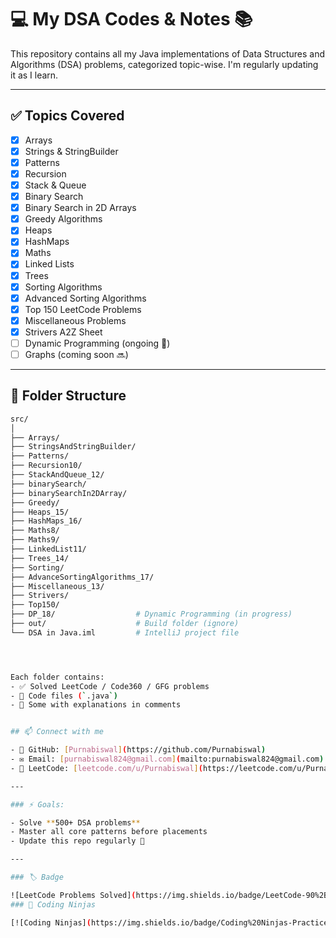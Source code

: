 # 💻 My DSA Codes & Notes 📚

This repository contains all my Java implementations of Data Structures and Algorithms (DSA) problems, categorized topic-wise. I'm regularly updating it as I learn.

---

## ✅ Topics Covered

- [x] Arrays
- [x] Strings & StringBuilder
- [x] Patterns
- [x] Recursion
- [x] Stack & Queue
- [x] Binary Search
- [x] Binary Search in 2D Arrays
- [x] Greedy Algorithms
- [x] Heaps
- [x] HashMaps
- [x] Maths
- [x] Linked Lists
- [x] Trees
- [x] Sorting Algorithms
- [x] Advanced Sorting Algorithms
- [x] Top 150 LeetCode Problems
- [x] Miscellaneous Problems
- [x] Strivers A2Z Sheet
- [ ] Dynamic Programming (ongoing 🚀)
- [ ] Graphs (coming soon 🔜)

---

## 📁 Folder Structure

```bash
src/
│
├── Arrays/
├── StringsAndStringBuilder/
├── Patterns/
├── Recursion10/
├── StackAndQueue_12/
├── binarySearch/
├── binarySearchIn2DArray/
├── Greedy/
├── Heaps_15/
├── HashMaps_16/
├── Maths8/
├── Maths9/
├── LinkedList11/
├── Trees_14/
├── Sorting/
├── AdvanceSortingAlgorithms_17/
├── Miscellaneous_13/
├── Strivers/
├── Top150/
├── DP_18/                  # Dynamic Programming (in progress)
├── out/                    # Build folder (ignore)
└── DSA in Java.iml         # IntelliJ project file




Each folder contains:
- ✅ Solved LeetCode / Code360 / GFG problems
- 📄 Code files (`.java`)
- 📝 Some with explanations in comments


## 📫 Connect with me

- 💼 GitHub: [Purnabiswal](https://github.com/Purnabiswal)  
- ✉️ Email: [purnabiswal824@gmail.com](mailto:purnabiswal824@gmail.com)  
- 🎯 LeetCode: [leetcode.com/u/Purnabiswal](https://leetcode.com/u/Purnabiswal/)  

---

### ⚡ Goals:

- Solve **500+ DSA problems**  
- Master all core patterns before placements  
- Update this repo regularly 💪  

---

### 🏷️ Badge

![LeetCode Problems Solved](https://img.shields.io/badge/LeetCode-90%2B-blue?style=flat&logo=leetcode)
### 🧠 Coding Ninjas

[![Coding Ninjas](https://img.shields.io/badge/Coding%20Ninjas-Practice-orange?style=flat&logo=codingninjas)](https://www.naukri.com/code360/profile/Purnabiswal)  
